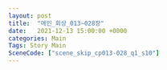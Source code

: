 ```yaml
---
layout: post
title:  "메인_회상_013~028장"
date:   2021-12-13 15:00:00 +0000
categories: Main
Tags: Story Main
SceneCode: ["scene_skip_cp013-028_q1_s10"]
---
```

